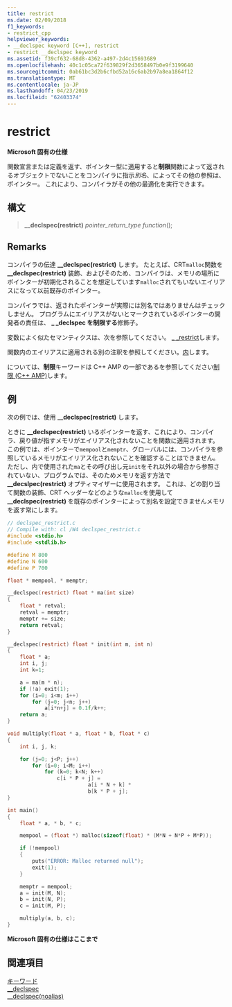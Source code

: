 ```yaml
---
title: restrict
ms.date: 02/09/2018
f1_keywords:
- restrict_cpp
helpviewer_keywords:
- __declspec keyword [C++], restrict
- restrict __declspec keyword
ms.assetid: f39cf632-68d8-4362-a497-2d4c15693689
ms.openlocfilehash: 40c1c05ca72f639829f2d3658497b0e9f3199640
ms.sourcegitcommit: 0ab61bc3d2b6cfbd52a16c6ab2b97a8ea1864f12
ms.translationtype: MT
ms.contentlocale: ja-JP
ms.lasthandoff: 04/23/2019
ms.locfileid: "62403374"
---
```

# <a name="restrict"></a>restrict

**Microsoft 固有の仕様**

関数宣言または定義を返す、ポインター型に適用すると**制限**関数によって返されるオブジェクトでないことをコンパイラに指示*別名*、によってその他の参照は、ポインター。 これにより、コンパイラがその他の最適化を実行できます。

## <a name="syntax"></a>構文

> **__declspec(restrict)** *pointer_return_type* *function*();

## <a name="remarks"></a>Remarks

コンパイラの伝達 **__declspec(restrict)** します。 たとえば、CRT`malloc`関数を **__declspec(restrict)** 装飾、およびそのため、コンパイラは、メモリの場所にポインターが初期化されることを想定しています`malloc`されてもいないエイリアスになって以前既存のポインター。

コンパイラでは、返されたポインターが実際には別名ではありませんはチェックしません。 プログラムにエイリアスがないとマークされているポインターの開発者の責任は、 **_ _declspec を制限する**修飾子。

変数によく似たセマンティクスは、次を参照してください。 [_ _restrict](../cpp/extension-restrict.md)します。

関数内のエイリアスに適用される別の注釈を参照してください。[内](../cpp/noalias.md)します。

については、**制限**キーワードは C++ AMP の一部であるを参照してください[制限 (C++ AMP)](../cpp/restrict-cpp-amp.md)します。

## <a name="example"></a>例

次の例では、使用 **__declspec(restrict)** します。

ときに **__declspec(restrict)** いるポインターを返す、これにより、コンパイラ、戻り値が指すメモリがエイリアス化されないことを関数に適用されます。 この例では、ポインターで`mempool`と`memptr`、グローバルには、コンパイラを参照しているメモリがエイリアス化されないことを確認することはできません。 ただし、内で使用された`ma`とその呼び出し元`init`をそれ以外の場合から参照されていない、プログラムでは、そのためメモリを返す方法で **__decslpec(restrict)** オプティマイザーに使用されます。 これは、どの割り当て関数の装飾、CRT ヘッダーなどのような`malloc`を使用して **__declspec(restrict)** を既存のポインターによって別名を設定できませんメモリを返す常にします。

```C
// declspec_restrict.c
// Compile with: cl /W4 declspec_restrict.c
#include <stdio.h>
#include <stdlib.h>

#define M 800
#define N 600
#define P 700

float * mempool, * memptr;

__declspec(restrict) float * ma(int size)
{
    float * retval;
    retval = memptr;
    memptr += size;
    return retval;
}

__declspec(restrict) float * init(int m, int n)
{
    float * a;
    int i, j;
    int k=1;

    a = ma(m * n);
    if (!a) exit(1);
    for (i=0; i<m; i++)
        for (j=0; j<n; j++)
            a[i*n+j] = 0.1f/k++;
    return a;
}

void multiply(float * a, float * b, float * c)
{
    int i, j, k;

    for (j=0; j<P; j++)
        for (i=0; i<M; i++)
            for (k=0; k<N; k++)
                c[i * P + j] =
                          a[i * N + k] *
                          b[k * P + j];
}

int main()
{
    float * a, * b, * c;

    mempool = (float *) malloc(sizeof(float) * (M*N + N*P + M*P));

    if (!mempool)
    {
        puts("ERROR: Malloc returned null");
        exit(1);
    }

    memptr = mempool;
    a = init(M, N);
    b = init(N, P);
    c = init(M, P);

    multiply(a, b, c);
}
```

**Microsoft 固有の仕様はここまで**

## <a name="see-also"></a>関連項目

[キーワード](../cpp/keywords-cpp.md)<br/>
[__declspec](../cpp/declspec.md)<br/>
[__declspec(noalias)](../cpp/noalias.md)

